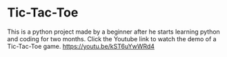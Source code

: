 # Tic-Tac-Toe
This is a python project made by a beginner after he starts learning python and coding for two months.
Click the Youtube link to watch the demo of a Tic-Tac-Toe game.
https://youtu.be/kST6uYwWRd4 
